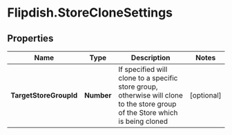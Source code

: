 # Flipdish.StoreCloneSettings

## Properties
Name | Type | Description | Notes
------------ | ------------- | ------------- | -------------
**TargetStoreGroupId** | **Number** | If specified will clone to a specific store group, otherwise will clone to the store group of the Store which is being cloned | [optional] 


